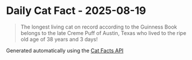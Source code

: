 # Daily Cat Fact - 2025-08-19

> The longest living cat on record according to the Guinness Book belongs to the late Creme Puff of Austin, Texas who lived to the ripe old age of 38 years and 3 days!

Generated automatically using the [Cat Facts API](https://catfact.ninja)
